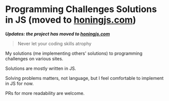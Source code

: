 # Programming Challenges Solutions in JS (moved to [honingjs.com](https://honingjs.com/))

**_Updates: the project has moved to [honingjs.com](https://honingjs.com/)_**

> Never let your coding skills atrophy

My solutions (me implementing others' solutions) to programming challenges on various sites.

Solutions are mostly written in JS.

Solving problems matters, not language, but I feel comfortable to implement in JS for now.

PRs for more readability are welcome.
